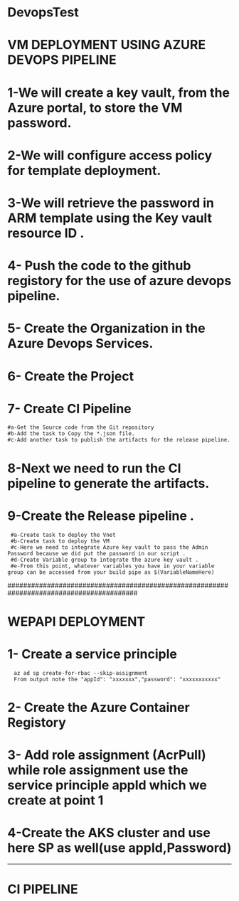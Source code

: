 # DevopsTest
# VM DEPLOYMENT USING AZURE DEVOPS PIPELINE
#  1-We will create a key vault, from the Azure portal, to store the VM password. 

  #   2-We will configure access policy for template deployment.


 #   3-We will retrieve the password in ARM template using the Key vault resource ID .




# 4- Push the code to the github registory for the use of azure devops pipeline.



# 5- Create the Organization in the Azure Devops Services.

# 6- Create the Project 

# 7- Create CI Pipeline

    #a-Get the Source code from the Git repository
    #b-Add the task to Copy the *.json file.
    #c-Add another task to publish the artifacts for the release pipeline.
# 8-Next we need to run the CI pipeline to generate the artifacts.

# 9-Create the Release pipeline .

     #a-Create task to deploy the Vnet 
     #b-Create task to deploy the VM
     #c-Here we need to integrate Azure key vault to pass the Admin Password because we did put the password in our script .
     #d-Create Variable group to integrate the azure key vault .
     #e-From this point, whatever variables you have in your variable group can be accessed from your build pipe as $(VariableNameHere)


#########################################################################################
#  WEPAPI DEPLOYMENT

#  1- Create a service principle 
      az ad sp create-for-rbac --skip-assignment
      From output note the "appId": "xxxxxxx","password": "xxxxxxxxxxx"
#  2- Create the Azure Container Registory 
#  3- Add role assignment (AcrPull) while role assignment use the service principle appId which we create at point 1
#  4-Create the AKS cluster and use here SP as well(use appId,Password)
--------------------------------------------------------------------------------------------
#  CI PIPELINE
   
